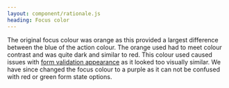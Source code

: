 ```yaml
---
layout: component/rationale.js
heading: Focus color
---
```


The original focus colour was orange as this provided a largest difference between the blue of the action colour. The orange used had to meet colour contrast and was quite dark and similar to red. This colour used caused issues with [form validation appearance](https://github.com/designsystemau/design-system-components/issues/306) as it looked too visually similar. We have since changed the focus colour to a purple as it can not be confused with red or green form state options.

